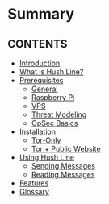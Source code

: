 # Summary

## CONTENTS
- [Introduction](./intro.md)
- [What is Hush Line?](./what-is-hush-line.md)
- [Prerequisites](./prereqs/general.md)
   - [General](./prereqs/general.md)
   - [Raspberry Pi](./prereqs/raspberrypi.md)
   - [VPS](./prereqs/vps.md)
   - [Threat Modeling](./prereqs/threat-modeling.md)
   - [OpSec Basics](./prereqs/opsec-basics.md)
- [Installation](./installation/index.md)
    - [Tor-Only](./installation/tor-only.md)
    - [Tor + Public Website](./installation/public-web.md)
- [Using Hush Line](./usage/index.md)
    - [Sending Messages](./usage/sending.md)
    - [Reading Messages](./usage/reading.md)
- [Features](./features/index.md)
- [Glossary](./glossary.md)
<!-- - [Reading messages](./reading-messages.md) -->
<!-- - [Troubleshooting](./troubleshooting.md) -->

